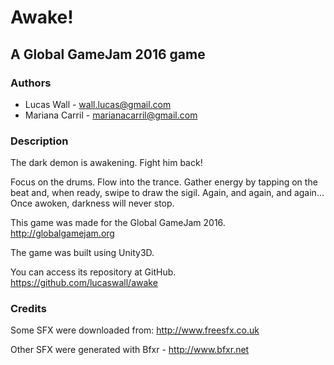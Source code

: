 # Awake!
## A Global GameJam 2016 game

### Authors

- Lucas Wall - <wall.lucas@gmail.com>
- Mariana Carril - <marianacarril@gmail.com>


### Description

The dark demon is awakening. Fight him back!

Focus on the drums. Flow into the trance. Gather energy by tapping on the beat
and, when ready, swipe to draw the sigil. Again, and again, and again...
Once awoken, darkness will never stop.

This game was made for the Global GameJam 2016. http://globalgamejam.org

The game was built using Unity3D.

You can access its repository at GitHub. https://github.com/lucaswall/awake


### Credits

Some SFX were downloaded from: http://www.freesfx.co.uk

Other SFX were generated with Bfxr - http://www.bfxr.net
